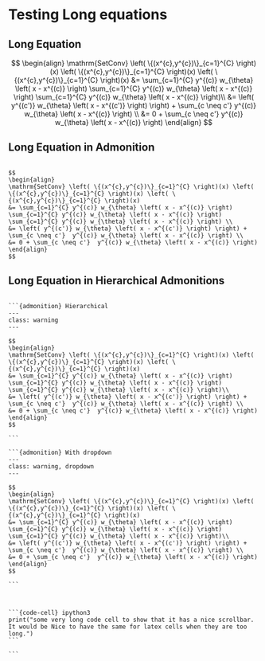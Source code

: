 # Testing Long equations

## Long Equation

$$
\begin{align}
\mathrm{SetConv} \left( \{(x^{c},y^{c})\}_{c=1}^{C} \right)(x) \left( \{(x^{c},y^{c})\}_{c=1}^{C} \right)(x) \left( \{(x^{c},y^{c})\}_{c=1}^{C} \right)(x)
&= \sum_{c=1}^{C} y^{(c)} w_{\theta} \left( x - x^{(c)} \right)  \sum_{c=1}^{C} y^{(c)} w_{\theta} \left( x - x^{(c)} \right) \sum_{c=1}^{C} y^{(c)} w_{\theta} \left( x - x^{(c)} \right)\\
&= \left( y^{(c')} w_{\theta} \left( x - x^{(c')} \right) \right) + \sum_{c \neq c'}  y^{(c)} w_{\theta} \left( x - x^{(c)} \right) \\
&= 0 + \sum_{c \neq c'}  y^{(c)} w_{\theta} \left( x - x^{(c)} \right)
\end{align}
$$

## Long Equation in Admonition

```{warning}

$$
\begin{align}
\mathrm{SetConv} \left( \{(x^{c},y^{c})\}_{c=1}^{C} \right)(x) \left( \{(x^{c},y^{c})\}_{c=1}^{C} \right)(x) \left( \{(x^{c},y^{c})\}_{c=1}^{C} \right)(x)
&= \sum_{c=1}^{C} y^{(c)} w_{\theta} \left( x - x^{(c)} \right) \sum_{c=1}^{C} y^{(c)} w_{\theta} \left( x - x^{(c)} \right) \sum_{c=1}^{C} y^{(c)} w_{\theta} \left( x - x^{(c)} \right) \\
&= \left( y^{(c')} w_{\theta} \left( x - x^{(c')} \right) \right) + \sum_{c \neq c'}  y^{(c)} w_{\theta} \left( x - x^{(c)} \right) \\
&= 0 + \sum_{c \neq c'}  y^{(c)} w_{\theta} \left( x - x^{(c)} \right)
\end{align}
$$

```

## Long Equation in Hierarchical Admonitions



````{note}

```{admonition} Hierarchical
---
class: warning
---

$$
\begin{align}
\mathrm{SetConv} \left( \{(x^{c},y^{c})\}_{c=1}^{C} \right)(x) \left( \{(x^{c},y^{c})\}_{c=1}^{C} \right)(x) \left( \{(x^{c},y^{c})\}_{c=1}^{C} \right)(x)
&= \sum_{c=1}^{C} y^{(c)} w_{\theta} \left( x - x^{(c)} \right) \sum_{c=1}^{C} y^{(c)} w_{\theta} \left( x - x^{(c)} \right) \sum_{c=1}^{C} y^{(c)} w_{\theta} \left( x - x^{(c)} \right)\\
&= \left( y^{(c')} w_{\theta} \left( x - x^{(c')} \right) \right) + \sum_{c \neq c'}  y^{(c)} w_{\theta} \left( x - x^{(c)} \right) \\
&= 0 + \sum_{c \neq c'}  y^{(c)} w_{\theta} \left( x - x^{(c)} \right)
\end{align}
$$

```

```{admonition} With dropdown
---
class: warning, dropdown
---

$$
\begin{align}
\mathrm{SetConv} \left( \{(x^{c},y^{c})\}_{c=1}^{C} \right)(x) \left( \{(x^{c},y^{c})\}_{c=1}^{C} \right)(x) \left( \{(x^{c},y^{c})\}_{c=1}^{C} \right)(x)
&= \sum_{c=1}^{C} y^{(c)} w_{\theta} \left( x - x^{(c)} \right) \sum_{c=1}^{C} y^{(c)} w_{\theta} \left( x - x^{(c)} \right) \sum_{c=1}^{C} y^{(c)} w_{\theta} \left( x - x^{(c)} \right)\\
&= \left( y^{(c')} w_{\theta} \left( x - x^{(c')} \right) \right) + \sum_{c \neq c'}  y^{(c)} w_{\theta} \left( x - x^{(c)} \right) \\
&= 0 + \sum_{c \neq c'}  y^{(c)} w_{\theta} \left( x - x^{(c)} \right)
\end{align}
$$

```



```{code-cell} ipython3
print("some very long code cell to show that it has a nice scrollbar. It would be Nice to have the same for latex cells when they are too long.")
```

```

````